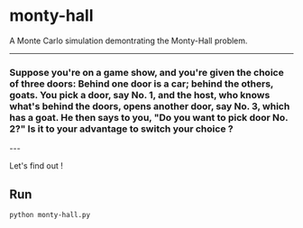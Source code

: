 # monty-hall
A Monte Carlo simulation demontrating the Monty-Hall problem.


---
<h3>Suppose you're on a game show, and you're given the choice of three doors: Behind one door is a car; behind the others, goats. You pick a door, say No. 1, and the host, who knows what's behind the doors, opens another door, say No. 3, which has a goat. He then says to you, "Do you want to pick door No. 2?" Is it to your advantage to switch your choice ? </h3> 
---

Let's find out !

## Run

```
python monty-hall.py
```